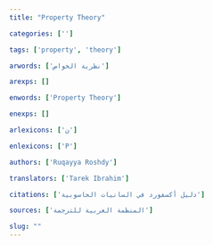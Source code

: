 ```yaml
---
title: "Property Theory"

categories: ['']

tags: ['property', 'theory']

arwords: ['نظرية الخواص']

arexps: []

enwords: ['Property Theory']

enexps: []

arlexicons: ['ن']

enlexicons: ['P']

authors: ['Ruqayya Roshdy']

translators: ['Tarek Ibrahim']

citations: ['دليل أكسفورد في السانيات الحاسوبية']

sources: ['المنظمة العربية للترجمة']

slug: ""
---
```

